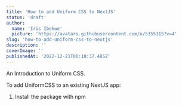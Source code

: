 ```yaml
---
title: 'How to add Uniform CSS to NextJS'
status: 'draft'
author:
  name: 'Iris Ibekwe'
  picture: 'https://avatars.githubusercontent.com/u/5355315?v=4'
slug: 'how-to-add-uniform-css-to-nextjs'
description: ''
coverImage: ''
publishedAt: '2022-12-21T00:18:37.485Z'
---
```


An Introduction to Uniform CSS.

To add UniformCSS to an existing NextJS app:

1. Install the package with npm

